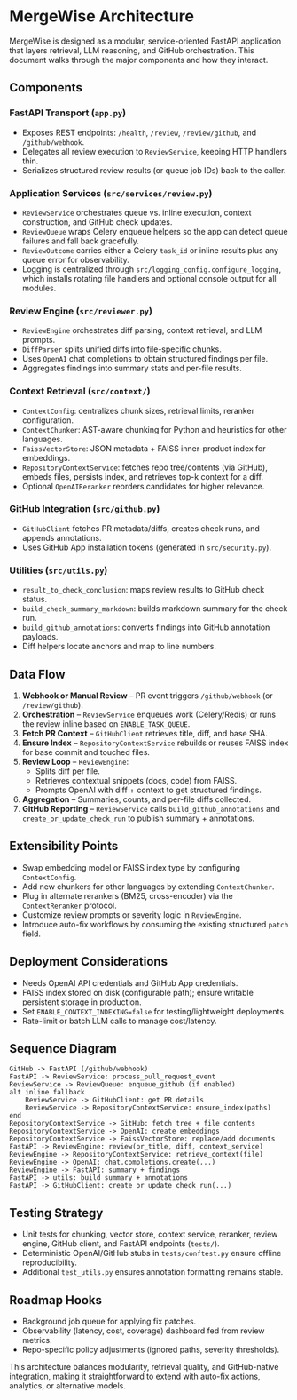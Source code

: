 # MergeWise Architecture

MergeWise is designed as a modular, service-oriented FastAPI application that layers retrieval, LLM reasoning, and GitHub orchestration. This document walks through the major components and how they interact.

## Components

### FastAPI Transport (`app.py`)
- Exposes REST endpoints: `/health`, `/review`, `/review/github`, and `/github/webhook`.
- Delegates all review execution to `ReviewService`, keeping HTTP handlers thin.
- Serializes structured review results (or queue job IDs) back to the caller.

### Application Services (`src/services/review.py`)
- `ReviewService` orchestrates queue vs. inline execution, context construction, and GitHub check updates.
- `ReviewQueue` wraps Celery enqueue helpers so the app can detect queue failures and fall back gracefully.
- `ReviewOutcome` carries either a Celery `task_id` or inline results plus any queue error for observability.
- Logging is centralized through `src/logging_config.configure_logging`, which installs rotating file handlers and optional console output for all modules.

### Review Engine (`src/reviewer.py`)
- `ReviewEngine` orchestrates diff parsing, context retrieval, and LLM prompts.
- `DiffParser` splits unified diffs into file-specific chunks.
- Uses `OpenAI` chat completions to obtain structured findings per file.
- Aggregates findings into summary stats and per-file results.

### Context Retrieval (`src/context/`)
- `ContextConfig`: centralizes chunk sizes, retrieval limits, reranker configuration.
- `ContextChunker`: AST-aware chunking for Python and heuristics for other languages.
- `FaissVectorStore`: JSON metadata + FAISS inner-product index for embeddings.
- `RepositoryContextService`: fetches repo tree/contents (via GitHub), embeds files, persists index, and retrieves top-k context for a diff.
- Optional `OpenAIReranker` reorders candidates for higher relevance.

### GitHub Integration (`src/github.py`)
- `GitHubClient` fetches PR metadata/diffs, creates check runs, and appends annotations.
- Uses GitHub App installation tokens (generated in `src/security.py`).

### Utilities (`src/utils.py`)
- `result_to_check_conclusion`: maps review results to GitHub check status.
- `build_check_summary_markdown`: builds markdown summary for the check run.
- `build_github_annotations`: converts findings into GitHub annotation payloads.
- Diff helpers locate anchors and map to line numbers.

## Data Flow
1. **Webhook or Manual Review** – PR event triggers `/github/webhook` (or `/review/github`).
2. **Orchestration** – `ReviewService` enqueues work (Celery/Redis) or runs the review inline based on `ENABLE_TASK_QUEUE`.
3. **Fetch PR Context** – `GitHubClient` retrieves title, diff, and base SHA.
4. **Ensure Index** – `RepositoryContextService` rebuilds or reuses FAISS index for base commit and touched files.
5. **Review Loop** – `ReviewEngine`:
   - Splits diff per file.
   - Retrieves contextual snippets (docs, code) from FAISS.
   - Prompts OpenAI with diff + context to get structured findings.
5. **Aggregation** – Summaries, counts, and per-file diffs collected.
6. **GitHub Reporting** – `ReviewService` calls `build_github_annotations` and `create_or_update_check_run` to publish summary + annotations.

## Extensibility Points
- Swap embedding model or FAISS index type by configuring `ContextConfig`.
- Add new chunkers for other languages by extending `ContextChunker`.
- Plug in alternate rerankers (BM25, cross-encoder) via the `ContextReranker` protocol.
- Customize review prompts or severity logic in `ReviewEngine`.
- Introduce auto-fix workflows by consuming the existing structured `patch` field.

## Deployment Considerations
- Needs OpenAI API credentials and GitHub App credentials.
- FAISS index stored on disk (configurable path); ensure writable persistent storage in production.
- Set `ENABLE_CONTEXT_INDEXING=false` for testing/lightweight deployments.
- Rate-limit or batch LLM calls to manage cost/latency.

## Sequence Diagram
```
GitHub -> FastAPI (/github/webhook)
FastAPI -> ReviewService: process_pull_request_event
ReviewService -> ReviewQueue: enqueue_github (if enabled)
alt inline fallback
    ReviewService -> GitHubClient: get PR details
    ReviewService -> RepositoryContextService: ensure_index(paths)
end
RepositoryContextService -> GitHub: fetch tree + file contents
RepositoryContextService -> OpenAI: create embeddings
RepositoryContextService -> FaissVectorStore: replace/add documents
FastAPI -> ReviewEngine: review(pr_title, diff, context_service)
ReviewEngine -> RepositoryContextService: retrieve_context(file)
ReviewEngine -> OpenAI: chat.completions.create(...)
ReviewEngine -> FastAPI: summary + findings
FastAPI -> utils: build summary + annotations
FastAPI -> GitHubClient: create_or_update_check_run(...)
```

## Testing Strategy
- Unit tests for chunking, vector store, context service, reranker, review engine, GitHub client, and FastAPI endpoints (`tests/`).
- Deterministic OpenAI/GitHub stubs in `tests/conftest.py` ensure offline reproducibility.
- Additional `test_utils.py` ensures annotation formatting remains stable.

## Roadmap Hooks
- Background job queue for applying fix patches.
- Observability (latency, cost, coverage) dashboard fed from review metrics.
- Repo-specific policy adjustments (ignored paths, severity thresholds).

This architecture balances modularity, retrieval quality, and GitHub-native integration, making it straightforward to extend with auto-fix actions, analytics, or alternative models.
